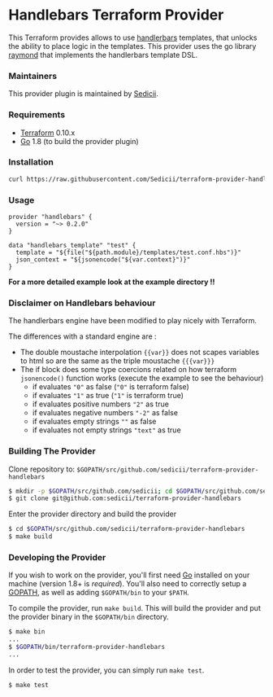 # Handlebars Terraform Provider

This Terraform provides allows to use [handlerbars](http://handlebarsjs.com/) templates, that unlocks the ability to place logic in the templates. 
This provider uses the go library [raymond](https://github.com/aymerick/raymond) that implements the handlerbars template DSL.

### Maintainers

This provider plugin is maintained by [Sedicii](https://sedicii.com/).

### Requirements

-	[Terraform](https://www.terraform.io/downloads.html) 0.10.x
-	[Go](https://golang.org/doc/install) 1.8 (to build the provider plugin)

### Installation

```bash
curl https://raw.githubusercontent.com/Sedicii/terraform-provider-handlebars/master/scripts/install-handlebars-tf-pluging.sh | bash
```

### Usage

```
provider "handlebars" {
  version = "~> 0.2.0"
}

data "handlebars_template" "test" {
  template = "${file("${path.module}/templates/test.conf.hbs")}"
  json_context = "${jsonencode("${var.context}")}"
}
```

**For a more detailed example look at the example directory !!**

### Disclaimer on Handlebars behaviour

The handlerbars engine have been modified to play nicely with Terraform.

The differences with a standard engine are :

* The double moustache interpolation `{{var}}` does not scapes variables to html so are the same as the triple moustache `{{{var}}}`
* The if block does some type coercions related on how terraform `jsonencode()` function works (execute the example to see the behaviour)
    * if evaluates `"0"` as false (`"0"` is terraform false)
    * if evaluates `"1"` as true  (`"1"` is terraform true)
    * if evaluates positive numbers `"2"` as true
    * if evaluates negative numbers `"-2"` as false
    * if evaluates empty strings `""` as false
    * if evaluates not empty strings `"text"` as true


### Building The Provider

Clone repository to: `$GOPATH/src/github.com/sedicii/terraform-provider-handlebars`

```sh
$ mkdir -p $GOPATH/src/github.com/sedicii; cd $GOPATH/src/github.com/sedicii
$ git clone git@github.com:sedicii/terraform-provider-handlebars
```

Enter the provider directory and build the provider

```sh
$ cd $GOPATH/src/github.com/sedicii/terraform-provider-handlebars
$ make build
```

### Developing the Provider

If you wish to work on the provider, you'll first need [Go](http://www.golang.org) installed on your machine (version 1.8+ is *required*). You'll also need to correctly setup a [GOPATH](http://golang.org/doc/code.html#GOPATH), as well as adding `$GOPATH/bin` to your `$PATH`.

To compile the provider, run `make build`. This will build the provider and put the provider binary in the `$GOPATH/bin` directory.

```sh
$ make bin
...
$ $GOPATH/bin/terraform-provider-handlebars
...
```

In order to test the provider, you can simply run `make test`.

```sh
$ make test
```
